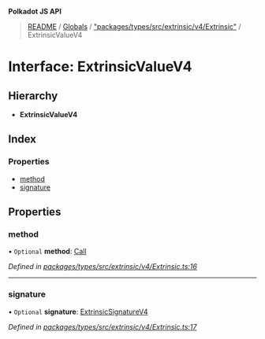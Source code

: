 **Polkadot JS API**

> [README](../README.md) / [Globals](../globals.md) / ["packages/types/src/extrinsic/v4/Extrinsic"](../modules/_packages_types_src_extrinsic_v4_extrinsic_.md) / ExtrinsicValueV4

# Interface: ExtrinsicValueV4

## Hierarchy

* **ExtrinsicValueV4**

## Index

### Properties

* [method](_packages_types_src_extrinsic_v4_extrinsic_.extrinsicvaluev4.md#method)
* [signature](_packages_types_src_extrinsic_v4_extrinsic_.extrinsicvaluev4.md#signature)

## Properties

### method

• `Optional` **method**: [Call](../classes/_packages_types_src_generic_call_.call.md)

*Defined in [packages/types/src/extrinsic/v4/Extrinsic.ts:16](https://github.com/polkadot-js/api/blob/27c58b930/packages/types/src/extrinsic/v4/Extrinsic.ts#L16)*

___

### signature

• `Optional` **signature**: [ExtrinsicSignatureV4](../classes/_packages_types_src_extrinsic_v4_extrinsicsignature_.extrinsicsignaturev4.md)

*Defined in [packages/types/src/extrinsic/v4/Extrinsic.ts:17](https://github.com/polkadot-js/api/blob/27c58b930/packages/types/src/extrinsic/v4/Extrinsic.ts#L17)*
